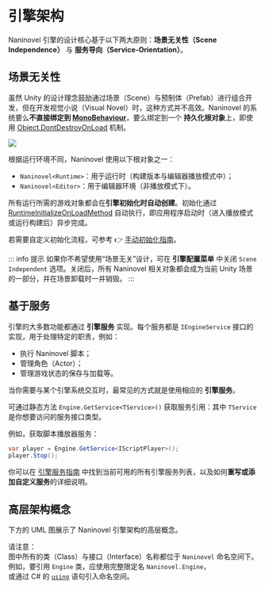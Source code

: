# 引擎架构

Naninovel 引擎的设计核心基于以下两大原则：**场景无关性（Scene Independence）** 与 **服务导向（Service-Orientation）**。

## 场景无关性

虽然 Unity 的设计理念鼓励通过场景（Scene）与预制体（Prefab）进行组合开发，但在开发视觉小说（Visual Novel）时，这种方式并不高效。Naninovel 的系统要么**不直接绑定到 [MonoBehaviour](https://docs.unity3d.com/ScriptReference/MonoBehaviour.html)**，要么绑定到一个 **持久化根对象**上，即使用 [Object.DontDestroyOnLoad](https://docs.unity3d.com/ScriptReference/Object.DontDestroyOnLoad.html) 机制。

![](https://i.gyazo.com/6802b8c4bce20ca158bb757d12ef6c1a.png)

根据运行环境不同，Naninovel 使用以下根对象之一：

- `Naninovel<Runtime>`：用于运行时（构建版本与编辑器播放模式中）；
- `Naninovel<Editor>`：用于编辑器环境（非播放模式下）。

所有运行所需的游戏对象都会在**引擎初始化时自动创建**。初始化通过 [RuntimeInitializeOnLoadMethod](https://docs.unity3d.com/ScriptReference/RuntimeInitializeOnLoadMethodAttribute.html) 自动执行，即应用程序启动时（进入播放模式或运行构建后）异步完成。

若需要自定义初始化流程，可参考 👉 [手动初始化指南](/guide/integration-options#manual-initialization)。

::: info 提示
如果你不希望使用“场景无关”设计，可在 **引擎配置菜单** 中关闭 `Scene Independent` 选项。关闭后，所有 Naninovel 相关对象都会成为当前 Unity 场景的一部分，并在场景卸载时一并销毁。
:::

## 基于服务

引擎的大多数功能都通过 **引擎服务** 实现。每个服务都是 `IEngineService` 接口的实现，用于处理特定的职责，例如：

- 执行 Naninovel 脚本；
- 管理角色（Actor）；
- 管理游戏状态的保存与加载等。

当你需要与某个引擎系统交互时，最常见的方式就是使用相应的 **引擎服务**。

可通过静态方法 `Engine.GetService<TService>()` 获取服务引用：其中 `TService` 是你想要访问的服务接口类型。

例如，获取脚本播放器服务：

```csharp
var player = Engine.GetService<IScriptPlayer>();
player.Stop();
```

你可以在 [引擎服务指南](/guide/engine-services) 中找到当前可用的所有引擎服务列表，以及如何**重写或添加自定义服务**的详细说明。

## 高层架构概念

下方的 UML 图展示了 Naninovel 引擎架构的高层概念。

请注意：  
图中所有的类（Class）与接口（Interface）名称都位于 `Naninovel` 命名空间下。  
例如，要引用 `Engine` 类，应使用完整限定名 `Naninovel.Engine`，  
或通过 C# 的 [`using`](https://docs.microsoft.com/en-us/dotnet/csharp/programming-guide/namespaces/using-namespaces) 语句引入命名空间。

<object class="engine-design-dark" data="/assets/img/engine-design-dark.svg" type="image/svg+xml"></object>
<object class="engine-design-light" data="/assets/img/engine-design-light.svg" type="image/svg+xml"></object>
